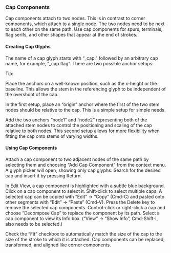 ### Cap Components

Cap components attach to two nodes.
This is in contrast to corner components, which attach to a single node.
The two nodes need to be next to each other on the same path.
Use cap components for spurs, terminals, flag serifs, and other shapes that appear at the end of strokes.

#### Creating Cap Glyphs

The name of a cap glyph starts with “_cap.” followed by an arbitrary cap name, for example, “_cap.flag”.
There are two possible anchor setups:

Tip:

Place the anchors on a well-known position, such as the x-height or the baseline.
This allows the stem in the referencing glyph to be independent of the overshoot of the cap.

In the first setup, place an “origin” anchor where the first of the two stem nodes should be relative to the cap.
This is a simple setup for simple needs.

Add the two anchors “node1” and “node2” representing both of the attached stem nodes to control the positioning and scaling of the cap relative to both nodes.
This second setup allows for more flexibility when fitting the cap onto stems of varying widths.

#### Using Cap Components

Attach a cap component to two adjacent nodes of the same path by selecting them and choosing “Add Cap Component” from the context menu.
A glyph picker will open, showing only cap glyphs.
Search for the desired cap and insert it by pressing Return.

In Edit View, a cap component is highlighted with a subtle blue background.
Click on a cap component to select it.
Shift-click to select multiple caps.
A selected cap can be copied with “Edit” → “Copy” (Cmd-C) and pasted onto other segments with “Edit” → “Paste” (Cmd-V).
Press the Delete key to remove the selected cap components.
Control-click or right-click a cap and choose “Decompose Cap” to replace the component by its path.
Select a cap component to view its Info box.
(“View” → “Show Info”, Cmd-Shift-I, also needs to be selected.)

Check the “Fit” checkbox to automatically match the size of the cap to the size of the stroke to which it is attached.
Cap components can be replaced, transformed, and aligned like corner components.